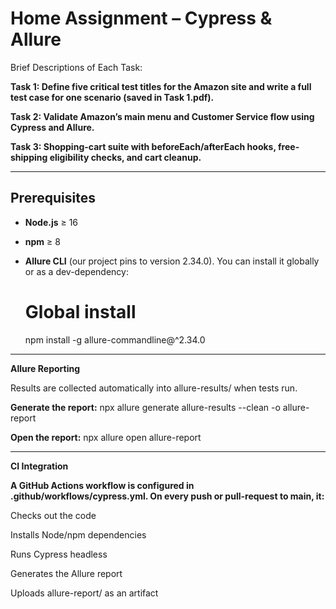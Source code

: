# Home Assignment – Cypress & Allure

Brief Descriptions of Each Task:

**Task 1: Define five critical test titles for the Amazon site and write a full test case for one scenario (saved in Task 1.pdf).**

**Task 2: Validate Amazon’s main menu and Customer Service flow using Cypress and Allure.**

**Task 3: Shopping-cart suite with beforeEach/afterEach hooks, free-shipping eligibility checks, and cart cleanup.**

---

## Prerequisites

- **Node.js** ≥ 16  
- **npm** ≥ 8  
- **Allure CLI** (our project pins to version 2.34.0). You can install it globally or as a dev-dependency:

  # Global install
  npm install -g allure-commandline@^2.34.0


---

**Allure Reporting**

Results are collected automatically into allure-results/ when tests run.

**Generate the report:**
npx allure generate allure-results --clean -o allure-report

**Open the report:**
npx allure open allure-report



---


**CI Integration**

**A GitHub Actions workflow is configured in .github/workflows/cypress.yml. On every push or pull-request to main, it:**

Checks out the code

Installs Node/npm dependencies

Runs Cypress headless

Generates the Allure report

Uploads allure-report/ as an artifact

